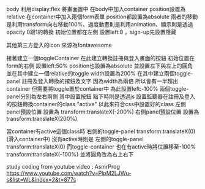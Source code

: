 body 利用display:flex 將畫面置中
在body中加入container position設置為relative
在container中加入兩個form表單 position都設置為absolute
兩者的移動是利用transform向右移動100%、過度動畫則是利用animation、顯示則是透過opacity 0跟1的轉換
初始位置都在左側 設置left:0 ，sign-up先設置隱藏

其他第三方登入的icon 來源為fontawesome

接著建立一個toggleContainer 在此建立轉換註冊與登入畫面的按鈕
初始位置在form的右側 設置left:50% position也設置為absolute 並設置左下與左上的圓角
並在其中建立一個relative的toggle width設置為200% 在其中建立兩個toggle-panel 註冊及登入轉換的按鈕及文字
因為width為兩倍 所以會有一半超出container 但需要將toggle置於container中 為此設置left:-100%
兩個toggle-panel分別為左右兩側 其中設置按鈕 
點下時則是透過js 設置監聽器在註冊及登入的按鈕轉換container的class "active" 以此來符合css中設置好的class
左側panel預設位置 設置為 transform:translateX(-200%)
右側panel預設位置 設置為 transform:translateX(200%)

當container有active這個class時 右側的toggle-panel transform:translateX(0) (滑入container中)
沒有active時則是 左側的toggle-panel transform:translateX(0)
而toggle-container 也在有active時將位置移至-100% transform:translateX(-100%) 並將圓角改為右上右下


study coding from youtube video : AsmrProg 
https://www.youtube.com/watch?v=PlpM2LJWu-s&list=WL&index=2&t=877s
